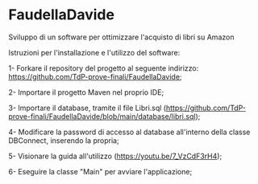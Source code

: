 # FaudellaDavide
Sviluppo di un software per ottimizzare l'acquisto di libri su Amazon

Istruzioni per l'installazione e l'utilizzo del software:

1- Forkare il repository del progetto al seguente indirizzo: https://github.com/TdP-prove-finali/FaudellaDavide;

2- Importare il progetto Maven nel proprio IDE;

3- Importare il database, tramite il file Libri.sql (https://github.com/TdP-prove-finali/FaudellaDavide/blob/main/database/libri.sql);

4- Modificare la password di accesso al database all'interno della classe DBConnect, inserendo la propria;

5- Visionare la guida all'utilizzo (https://youtu.be/7_VzCdF3rH4);

6- Eseguire la classe "Main" per avviare l'applicazione;
